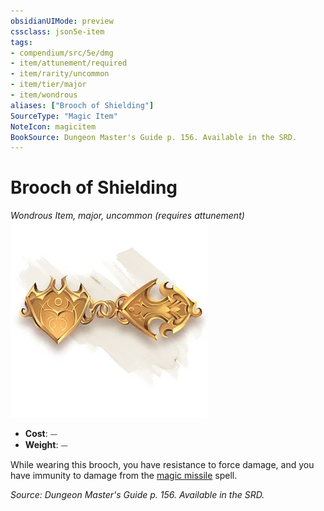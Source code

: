 ```yaml
---
obsidianUIMode: preview
cssclass: json5e-item
tags:
- compendium/src/5e/dmg
- item/attunement/required
- item/rarity/uncommon
- item/tier/major
- item/wondrous
aliases: ["Brooch of Shielding"]
SourceType: "Magic Item"
NoteIcon: magicitem
BookSource: Dungeon Master's Guide p. 156. Available in the SRD.
---
```

# Brooch of Shielding
*Wondrous Item, major, uncommon (requires attunement)*  
![](https://raw.githubusercontent.com/5etools-mirror-2/5etools-img/main/items/DMG/Brooch%20of%20Shielding.webp#right)  

- **Cost**: ⏤
- **Weight**: ⏤

While wearing this brooch, you have resistance to force damage, and you have immunity to damage from the [magic missile](/2-Mechanics/CLI/spells/magic-missile.md) spell.

*Source: Dungeon Master's Guide p. 156. Available in the SRD.*
